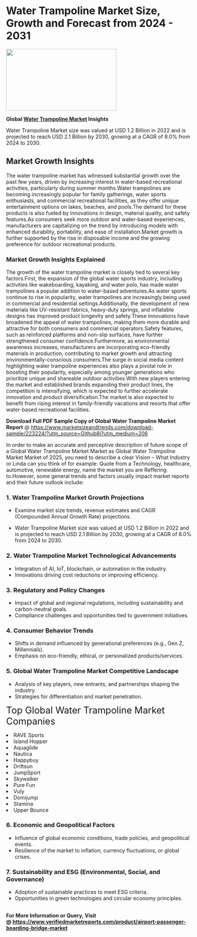 <H1>Water Trampoline Market Size, Growth and Forecast from 2024 - 2031</H1><img class="aligncenter size-medium wp-image-584254" src="https://thirdeyenews.in/wp-content/uploads/2024/09/Global-Market-Research-300x168.jpeg" alt="" width="300" height="168" /><p><strong>Global&nbsp;<a href="https://www.marketsizeandtrends.com/download-sample/223224/?utm_source=Github8j?utm_medium=206">Water Trampoline Market</a> Insights</strong></p><p>Water Trampoline Market size was valued at USD 1.2 Billion in 2022 and is projected to reach USD 2.1 Billion by 2030, growing at a CAGR of 8.0% from 2024 to 2030.</p><p><h2>Market Growth Insights</h2> The water trampoline market has witnessed substantial growth over the past few years, driven by increasing interest in water-based recreational activities, particularly during summer months.Water trampolines are becoming increasingly popular for family gatherings, water sports enthusiasts, and commercial recreational facilities, as they offer unique entertainment options on lakes, beaches, and pools.The demand for these products is also fueled by innovations in design, material quality, and safety features.As consumers seek more outdoor and water-based experiences, manufacturers are capitalizing on the trend by introducing models with enhanced durability, portability, and ease of installation.Market growth is further supported by the rise in disposable income and the growing preference for outdoor recreational products. <h3>Market Growth Insights Explained</h3> The growth of the water trampoline market is closely tied to several key factors.First, the expansion of the global water sports industry, including activities like wakeboarding, kayaking, and water polo, has made water trampolines a popular addition to water-based adventures.As water sports continue to rise in popularity, water trampolines are increasingly being used in commercial and residential settings.Additionally, the development of new materials like UV-resistant fabrics, heavy-duty springs, and inflatable designs has improved product longevity and safety.These innovations have broadened the appeal of water trampolines, making them more durable and attractive for both consumers and commercial operators.Safety features, such as reinforced platforms and non-slip surfaces, have further strengthened consumer confidence.Furthermore, as environmental awareness increases, manufacturers are incorporating eco-friendly materials in production, contributing to market growth and attracting environmentally-conscious consumers.The surge in social media content highlighting water trampoline experiences also plays a pivotal role in boosting their popularity, especially among younger generations who prioritize unique and shareable outdoor activities.With new players entering the market and established brands expanding their product lines, the competition is intensifying, which is expected to further accelerate innovation and product diversification.The market is also expected to benefit from rising interest in family-friendly vacations and resorts that offer water-based recreational facilities.</p><p><span class=""><strong>Download Full PDF Sample Copy of Global Water Trampoline Market Report</strong> @ <a href="https://www.marketsizeandtrends.com/download-sample/223224/?utm_source=Github8j?utm_medium=206" target="_blank">https://www.marketsizeandtrends.com/download-sample/223224/?utm_source=Github8j?utm_medium=206</a></span></p><p>In order to make an accurate and perceptive description of future scope of a Global&nbsp;Water Trampoline Market Market as Global&nbsp;Water Trampoline Market Market of 2025, you need to describe a clear Vision &ndash; What Industry or Linda can you think of for example: Quote from a Technology, healthcare, automotive, renewable energy, name the market you are Reffering to.However, some general trends and factors usually impact market reports and their future outlook include:</p><h3>1.&nbsp;<strong>Water Trampoline Market Growth Projections</strong></h3><ul><li>Examine market size trends, revenue estimates and CAGR (Compounded Annual Growth Rate) projections.</li><li><p>Water Trampoline Market size was valued at USD 1.2 Billion in 2022 and is projected to reach USD 2.1 Billion by 2030, growing at a CAGR of 8.0% from 2024 to 2030.</p></li></ul><h3>2.&nbsp;<strong>Water Trampoline Market Technological Advancements</strong></h3><ul><li>Integration of AI, IoT, blockchain, or automation in the industry.</li><li>Innovations driving cost reductions or improving efficiency.</li></ul><h3>3.&nbsp;<strong>Regulatory and Policy Changes</strong></h3><ul><li>Impact of global and regional regulations, including sustainability and carbon-neutral goals.</li><li>Compliance challenges and opportunities tied to government initiatives.</li></ul><h3>4.&nbsp;<strong>Consumer Behavior Trends</strong></h3><ul><li>Shifts in demand influenced by generational preferences (e.g., Gen Z, Millennials).</li><li>Emphasis on eco-friendly, ethical, or personalized products/services.</li></ul><h3>5.&nbsp;<strong>Global Water Trampoline Market Competitive Landscape</strong></h3><ul><li>Analysis of key players, new entrants, and partnerships shaping the industry.</li><li>Strategies for differentiation and market penetration.</li></ul><p data-pm-slice="1 1 []"><span style="color: inherit; font-family: inherit; font-size: 25px;">Top Global Water Trampoline Market Companies</span></p><div class="" data-test-id=""><p><li>RAVE Sports</li><li> Island Hopper</li><li> Aquaglide</li><li> Nautica</li><li> Happybuy</li><li> Driftsun</li><li> JumpSport</li><li> Skywalker</li><li> Pure Fun</li><li> Vuly</li><li> Domijump</li><li> Stamina</li><li> Upper Bounce</li></p></div><h3>6.&nbsp;<strong>Economic and Geopolitical Factors</strong></h3><ul><li>Influence of global economic conditions, trade policies, and geopolitical events.</li><li>Resilience of the market to inflation, currency fluctuations, or global crises.</li></ul><h3>7.&nbsp;<strong>Sustainability and ESG (Environmental, Social, and Governance)</strong></h3><ul><li>Adoption of sustainable practices to meet ESG criteria.</li><li>Opportunities in green technologies and circular economy principles.</li></ul><h2><strong style="font-size: 14px;">For More Information or Query, Visit @&nbsp;</strong><a style="background-color: #ffffff; font-size: 14px;" href="https://www.marketsizeandtrends.com/report/water-trampoline-market/" target="_blank">https://www.verifiedmarketreports.com/product/airport-passenger-boarding-bridge-market</a></h2>